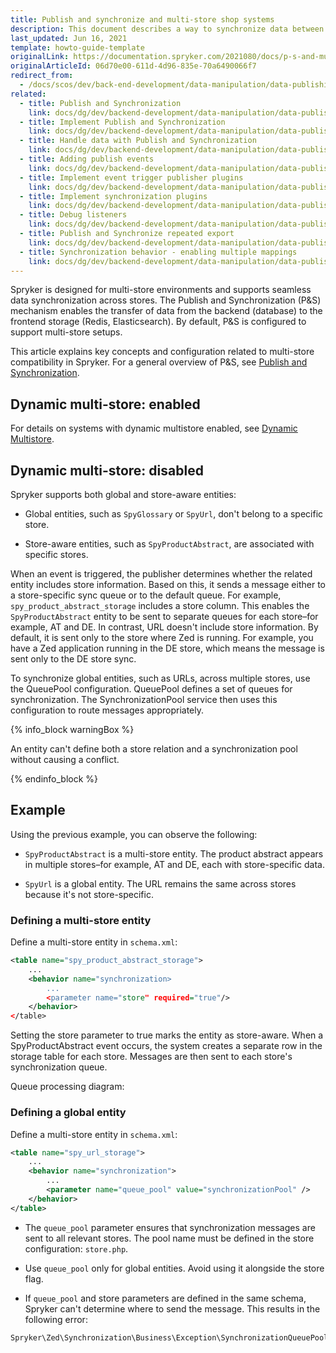 ```yaml
---
title: Publish and synchronize and multi-store shop systems
description: This document describes a way to synchronize data between multiple stores.
last_updated: Jun 16, 2021
template: howto-guide-template
originalLink: https://documentation.spryker.com/2021080/docs/p-s-and-multi-store-shop-systems
originalArticleId: 06d70e00-611d-4d96-835e-70a6490066f7
redirect_from:
  - /docs/scos/dev/back-end-development/data-manipulation/data-publishing/publish-and-synchronize-and-multi-store-shop-systems.html
related:
  - title: Publish and Synchronization
    link: docs/dg/dev/backend-development/data-manipulation/data-publishing/publish-and-synchronization.html
  - title: Implement Publish and Synchronization
    link: docs/dg/dev/backend-development/data-manipulation/data-publishing/implement-publish-and-synchronization.html
  - title: Handle data with Publish and Synchronization
    link: docs/dg/dev/backend-development/data-manipulation/data-publishing/handle-data-with-publish-and-synchronization.html
  - title: Adding publish events
    link: docs/dg/dev/backend-development/data-manipulation/data-publishing/add-publish-events.html
  - title: Implement event trigger publisher plugins
    link: docs/dg/dev/backend-development/data-manipulation/data-publishing/implement-event-trigger-publisher-plugins.html
  - title: Implement synchronization plugins
    link: docs/dg/dev/backend-development/data-manipulation/data-publishing/implement-synchronization-plugins.html
  - title: Debug listeners
    link: docs/dg/dev/backend-development/data-manipulation/data-publishing/debug-listeners.html
  - title: Publish and Synchronize repeated export
    link: docs/dg/dev/backend-development/data-manipulation/data-publishing/publish-and-synchronize-repeated-export.html
  - title: Synchronization behavior - enabling multiple mappings
    link: docs/dg/dev/backend-development/data-manipulation/data-publishing/configurartion/mapping-configuration.html
---
```



Spryker is designed for multi-store environments and supports seamless data synchronization across stores. The Publish and Synchronization (P&S) mechanism enables the transfer of data from the backend (database) to the frontend storage (Redis, Elasticsearch). By default, P&S is configured to support multi-store setups.

This article explains key concepts and configuration related to multi-store compatibility in Spryker. For a general overview of P&S, see [Publish and Synchronization](/docs/dg/dev/backend-development/data-manipulation/data-publishing/publish-and-synchronization.html).

## Dynamic multi-store: enabled

For details on systems with dynamic multistore enabled, see [Dynamic Multistore](/docs/pbc/all/dynamic-multistore/latest/base-shop/dynamic-multistore-feature-overview).

## Dynamic multi-store: disabled

Spryker supports both global and store-aware entities:

- Global entities, such as `SpyGlossary` or `SpyUrl`, don't belong to a specific store.

- Store-aware entities, such as `SpyProductAbstract`, are associated with specific stores.

When an event is triggered, the publisher determines whether the related entity includes store information. Based on this, it sends a message either to a store-specific sync queue or to the default queue. For example, `spy_product_abstract_storage` includes a store column. This enables the `SpyProductAbstract` entity to be sent to separate queues for each store–for example, AT and DE. In contrast, URL doesn't include store information. By default, it is sent only to the store where Zed is running. For example, you have a Zed application running in the DE store, which means the message is sent only to the DE store sync.

To synchronize global entities, such as URLs, across multiple stores, use the QueuePool configuration. QueuePool defines a set of queues for synchronization. The SynchronizationPool service then uses this configuration to route messages appropriately.

{% info_block warningBox %}

An entity can't define both a store relation and a synchronization pool without causing a conflict.

{% endinfo_block %}



## Example

Using the previous example, you can observe the following:

- `SpyProductAbstract` is a multi-store entity. The product abstract appears in multiple stores–for example, AT and DE, each with store-specific data.

- `SpyUrl` is a global entity. The URL remains the same across stores because it's not store-specific.


### Defining a multi-store entity

Define a multi-store entity in `schema.xml`:

```xml
<table name="spy_product_abstract_storage">
    ...
    <behavior name="synchronization>
        ...
        <parameter name="store" required="true"/>
    </behavior>
</table>
```

Setting the store parameter to true marks the entity as store-aware. When a SpyProductAbstract event occurs, the system creates a separate row in the storage table for each store. Messages are then sent to each store's synchronization queue.

Queue processing diagram:






### Defining a global entity


Define a multi-store entity in `schema.xml`:


```xml
<table name="spy_url_storage">
    ...
    <behavior name="synchronization">
        ...
        <parameter name="queue_pool" value="synchronizationPool" />
    </behavior>
</table>
```


- The `queue_pool` parameter ensures that synchronization messages are sent to all relevant stores. The pool name must be defined in the store configuration: `store.php`.

- Use `queue_pool` only for global entities. Avoid using it alongside the store flag.

- If `queue_pool` and store parameters are defined in the same schema, Spryker can't determine where to send the message. This results in the following error:
```bash
Spryker\Zed\Synchronization\Business\Exception\SynchronizationQueuePoolNotFoundException - Exception: You must either have store column or `SynchronizationQueuePoolName` in your schema.xml file
```






































